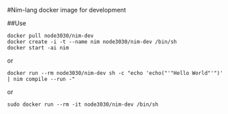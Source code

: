 #Nim-lang docker image
for development

##Use

    docker pull node3030/nim-dev
    docker create -i -t --name nim node3030/nim-dev /bin/sh
    docker start -ai nim

or

    docker run --rm node3030/nim-dev sh -c "echo 'echo("'"Hello World"'")' | nim compile --run -"

or

    sudo docker run --rm -it node3030/nim-dev /bin/sh